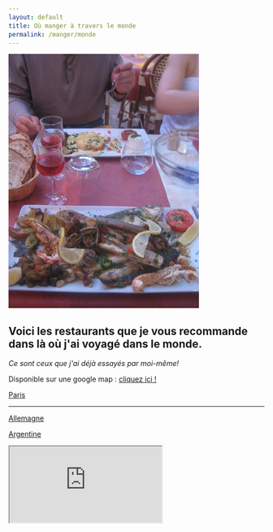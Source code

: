 ```yaml
---
layout: default
title: Où manger à travers le monde
permalink: /manger/monde
---
```


<div class="clearfix">
	<img src="/images/restos/manger-monde.jpg" class="img-floating-left-mid-size" />
</div>

## Voici les restaurants que je vous recommande dans là où j'ai voyagé dans le monde. ##  
_Ce sont ceux que j'ai déjà essayés par moi-même!_  
  

Disponible sur une google map : <a href="https://www.google.com/maps/d/embed?mid=10s1nd5St-ZlE4JKHPynjXrBXoFM&hl=fr" target="_gmapworld">cliquez ici !</a>  
    
<a href="/manger/paris">Paris</a>  

___
  
<a href="/manger/allemagne">Allemagne</a>  
  
<a href="/manger/argentine">Argentine</a>  
  
  
<div class="google-maps">
	<iframe src="https://www.google.com/maps/d/embed?mid=10s1nd5St-ZlE4JKHPynjXrBXoFM&hl=fr"></iframe>
</div>
  
  